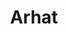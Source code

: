 ---
layout: hero
title: Arhat
spec: Walker
class: Longshot
skill:
    name: Spiritfire Beam
    description: Inflicts ability damage to enemies ahead.
    stats:
        Cooldown: 10s
        Ability Damage: 250/450/650
---